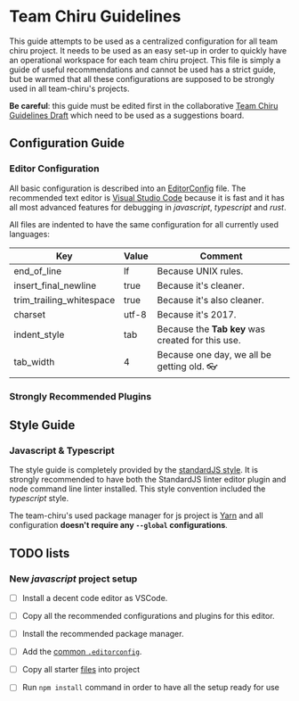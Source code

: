 # Team Chiru Guidelines
This guide attempts to be used as a centralized configuration for all team chiru project. It needs to be used as an easy set-up in order to quickly have an operational workspace for each team chiru project. This file is simply a guide of useful recommendations and cannot be used has a strict guide, but be warmed that all these configurations are supposed to be strongly used in all team-chiru's projects.

**Be careful**: this guide must be edited first in the collaborative [Team Chiru Guidelines Draft](https://paper.dropbox.com/doc/Team-Chiru-Guidelines-Draft-YHh8yPhFpgz4b5cRPXlgA) which need to be used as a suggestions board.

## Configuration Guide
### Editor Configuration
All basic configuration is described into an [EditorConfig](http://editorconfig.org/) file. The recommended text editor is [Visual Studio Code](https://code.visualstudio.com/) because it is fast and it has all most advanced features for debugging in *javascript*, *typescript* and *rust*.

All files are indented to have the same configuration for all currently used languages:

| Key                      | Value         | Comment             |
| ------------------------ | ------------- | ------------------- |
| end_of_line              | lf            | Because UNIX rules. |
| insert_final_newline     | true          | Because it's cleaner. |
| trim_trailing_whitespace | true          | Because it's also cleaner. |
| charset                  | utf-8         | Because it's 2017. |
| indent_style             | tab           | Because the **Tab key** was created for this use. |
| tab_width                | 4             | Because one day, we all be getting old. :eyeglasses: |


### Strongly Recommended Plugins


## Style Guide
### Javascript & Typescript
The style guide is completely provided by the [standardJS style](https://standardjs.com/). It is strongly recommended to have both the StandardJS linter editor plugin and node command line linter installed. This style convention included the *typescript* style.

The team-chiru's used package manager for js project is [Yarn](https://yarnpkg.com/en/docs/install) and all configuration **doesn't require any `--global` configurations**.

## TODO lists
### New *javascript* project setup
- [ ] Install a decent code editor as VSCode.
- [ ] Copy all the recommended configurations and plugins for this editor.
- [ ] Install the recommended package manager.
- [ ] Add the [common `.editorconfig`](./.editorconfig).
- [ ] Copy all starter [files](./javascript/) into project
- [ ] Run `npm install` command in order to have all the setup ready for use

